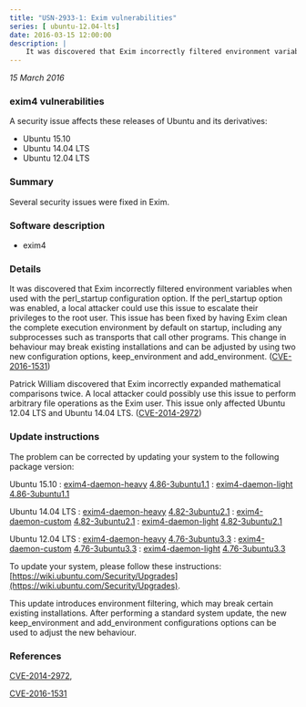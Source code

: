 ```yaml
---
title: "USN-2933-1: Exim vulnerabilities"
series: [ ubuntu-12.04-lts]
date: 2016-03-15 12:00:00
description: |
    It was discovered that Exim incorrectly filtered environment variables when used with the perl_startup configuration option. If the perl_startup option was enabled, a local attacker could use this issue to escalate their privileges to the root user. This issue has been fixed by having Exim clean the complete execution environment by default on startup, including any subprocesses such as transports that call other programs. This change in behaviour may break existing installations and can be adjusted by using two new configuration options, keep_environment and add_environment. ([CVE-2016-1531](http://people.ubuntu.com/~ubuntu-security/cve/CVE-2016-1531))
--- 
```

 
 

*15 March 2016*

### exim4 vulnerabilities

A security issue affects these releases of Ubuntu and its derivatives:

* Ubuntu 15.10
* Ubuntu 14.04 LTS
* Ubuntu 12.04 LTS

### Summary

Several security issues were fixed in Exim. 

### Software description

* exim4 

### Details

It was discovered that Exim incorrectly filtered environment variables when used with the perl_startup configuration option. If the perl_startup option was enabled, a local attacker could use this issue to escalate their privileges to the root user. This issue has been fixed by having Exim clean the complete execution environment by default on startup, including any subprocesses such as transports that call other programs. This change in behaviour may break existing installations and can be adjusted by using two new configuration options, keep_environment and add_environment. ([CVE-2016-1531](http://people.ubuntu.com/~ubuntu-security/cve/CVE-2016-1531))

Patrick William discovered that Exim incorrectly expanded mathematical comparisons twice. A local attacker could possibly use this issue to perform arbitrary file operations as the Exim user. This issue only affected Ubuntu 12.04 LTS and Ubuntu 14.04 LTS. ([CVE-2014-2972](http://people.ubuntu.com/~ubuntu-security/cve/CVE-2014-2972)) 

### Update instructions

The problem can be corrected by updating your system to the following package version:

Ubuntu 15.10
 : [exim4-daemon-heavy](https://launchpad.net/ubuntu/+source/exim4) <span> [4.86-3ubuntu1.1](https://launchpad.net/ubuntu/+source/exim4/4.86-3ubuntu1.1) </span> 
 : [exim4-daemon-light](https://launchpad.net/ubuntu/+source/exim4) <span> [4.86-3ubuntu1.1](https://launchpad.net/ubuntu/+source/exim4/4.86-3ubuntu1.1) </span> 

Ubuntu 14.04 LTS
 : [exim4-daemon-heavy](https://launchpad.net/ubuntu/+source/exim4) <span> [4.82-3ubuntu2.1](https://launchpad.net/ubuntu/+source/exim4/4.82-3ubuntu2.1) </span> 
 : [exim4-daemon-custom](https://launchpad.net/ubuntu/+source/exim4) <span> [4.82-3ubuntu2.1](https://launchpad.net/ubuntu/+source/exim4/4.82-3ubuntu2.1) </span> 
 : [exim4-daemon-light](https://launchpad.net/ubuntu/+source/exim4) <span> [4.82-3ubuntu2.1](https://launchpad.net/ubuntu/+source/exim4/4.82-3ubuntu2.1) </span> 

Ubuntu 12.04 LTS
 : [exim4-daemon-heavy](https://launchpad.net/ubuntu/+source/exim4) <span> [4.76-3ubuntu3.3](https://launchpad.net/ubuntu/+source/exim4/4.76-3ubuntu3.3) </span> 
 : [exim4-daemon-custom](https://launchpad.net/ubuntu/+source/exim4) <span> [4.76-3ubuntu3.3](https://launchpad.net/ubuntu/+source/exim4/4.76-3ubuntu3.3) </span> 
 : [exim4-daemon-light](https://launchpad.net/ubuntu/+source/exim4) <span> [4.76-3ubuntu3.3](https://launchpad.net/ubuntu/+source/exim4/4.76-3ubuntu3.3) </span> 

To update your system, please follow these instructions: [https://wiki.ubuntu.com/Security/Upgrades](https://wiki.ubuntu.com/Security/Upgrades).

This update introduces environment filtering, which may break certain existing installations. After performing a standard system update, the new keep_environment and add_environment configurations options can be used to adjust the new behaviour. 

### References

 
 [CVE-2014-2972](http://people.ubuntu.com/~ubuntu-security/cve/CVE-2014-2972), 

 [CVE-2016-1531](http://people.ubuntu.com/~ubuntu-security/cve/CVE-2016-1531)
 

